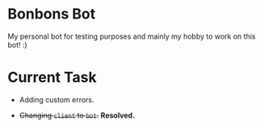# Bonbons Bot

My personal bot for testing purposes and mainly my hobby to work on this bot! :)

# Current Task

- Adding custom errors. 

- ~~Changing `client` to `bot`.~~ **Resolved.** 
